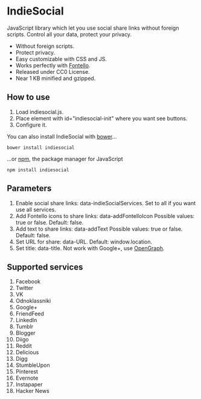 # IndieSocial
JavaScript library which let you use social share links without foreign scripts. Control all your data, protect your privacy.
* Without foreign scripts.
* Protect privacy.
* Easy customizable with CSS and JS.
* Works perfectly with [Fontello](http://fontello.com/).
* Released under CC0 License.
* Near 1 KB minified and gzipped.

## How to use
1. Load indiesocial.js.
2. Place element with id="indiesocial-init" where you want see buttons.
3. Configure it.

You can also install IndieSocial with [bower](http://bower.io)...

    bower install indiesocial

...or [npm](https://npmjs.org), the package manager for JavaScript

    npm install indiesocial

## Parameters
1. Enable social share links: data-indieSocialServices. Set to all if you want use all services.
2. Add Fontello icons to share links: data-addFontelloIcon Possible values: true or false. Default: false.
3. Add text to share links: data-addText Possible values: true or false. Default: false.
4. Set URL for share: data-URL. Default: window.location.
5. Set title: data-title. Not work with Google+, use [OpenGraph](http://ogp.me/).

## Supported services
1. Facebook
2. Twitter
3. VK
4. Odnoklassniki
5. Google+
6. FriendFeed
7. LinkedIn
8. Tumblr
9. Blogger
10. Diigo
11. Reddit
12. Delicious
13. Digg
14. StumbleUpon
15. Pinterest
16. Evernote
17. Instapaper
18. Hacker News
